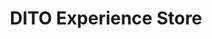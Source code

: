 ---
title: "DITO Experience Store"
url: /quezon-city/dito-experience-store-edsa/
shop: mobile phone
---